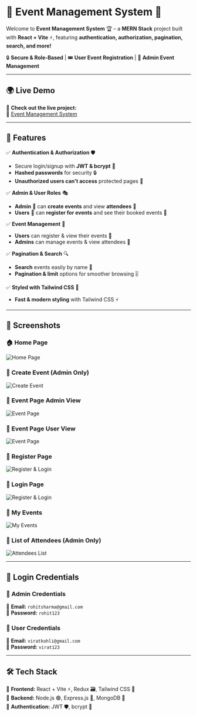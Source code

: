 # 📢 Event Management System 🎉

Welcome to **Event Management System** 🏆 – a **MERN Stack** project built with **React + Vite** ⚡, featuring **authentication, authorization, pagination, search, and more!**  

🔒 **Secure & Role-Based** | 🎟️ **User Event Registration** | 📆 **Admin Event Management**  

---

## 🌍 **Live Demo**  
🚀 **Check out the live project:**  
🔗 [Event Management System](https://assesments-steel.vercel.app)  

---

## 🚀 Features  
✅ **Authentication & Authorization** 🛡️  
- Secure login/signup with **JWT & bcrypt** 🔑  
- **Hashed passwords** for security 🔒  
- **Unauthorized users can't access** protected pages 🚧  

✅ **Admin & User Roles** 🎭  
- **Admin** 👑 can **create events** and view **attendees** 📝  
- **Users** 👤 can **register for events** and see their booked events 📌  

✅ **Event Management** 🎉  
- **Users** can register & view their events 📅  
- **Admins** can manage events & view attendees 🧐  

✅ **Pagination & Search** 🔍  
- **Search** events easily by name 📖  
- **Pagination & limit** options for smoother browsing 🎚️  

✅ **Styled with Tailwind CSS** 🎨  
- **Fast & modern styling** with Tailwind CSS ⚡  

---

## 📸 Screenshots  

### 🏠 Home Page  
![Home Page](https://github.com/Altamashhhhhh/Altamashhhhhh.github.io/blob/main/ems-home.png?raw=true)  

### 📝 Create Event (Admin Only)  
![Create Event](https://github.com/Altamashhhhhh/Altamashhhhhh.github.io/blob/main/ems-create-event.png?raw=true)  

### 📅 Event Page Admin View 
![Event Page](https://github.com/Altamashhhhhh/Altamashhhhhh.github.io/blob/main/ems-admin-events.png?raw=true)  

### 📅 Event Page User View
![Event Page](https://github.com/Altamashhhhhh/Altamashhhhhh.github.io/blob/main/ems-user-events.png?raw=true)  

### 🔑 Register Page  
![Register & Login](https://github.com/Altamashhhhhh/Altamashhhhhh.github.io/blob/main/ems-register.png?raw=true) 

### 🔑 Login Page  
![Register & Login](https://github.com/Altamashhhhhh/Altamashhhhhh.github.io/blob/main/ems-login.png?raw=true) 

### 📌 My Events  
![My Events](https://github.com/Altamashhhhhh/Altamashhhhhh.github.io/blob/main/ems-my-events.png?raw=true)  

### 📝 List of Attendees (Admin Only)  
![Attendees List](https://github.com/Altamashhhhhh/Altamashhhhhh.github.io/blob/main/ems-attendees.png?raw=true)  

---

## 🔑 **Login Credentials**  
### **👑 Admin Credentials**  
📧 **Email:** `rohitsharma@gmail.com`  
🔑 **Password:** `rohit123`  

### **👤 User Credentials**  
📧 **Email:** `viratkohli@gmail.com`  
🔑 **Password:** `virat123`  

---

## 🛠 **Tech Stack**  
🚀 **Frontend:** React + Vite ⚡, Redux 🗃️, Tailwind CSS 🎨  
💾 **Backend:** Node.js 🟢, Express.js 🚀, MongoDB 🍃  
🔐 **Authentication:** JWT 🛡️, bcrypt 🔑  

 